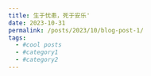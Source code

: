 ```yaml
---
title: 生于忧患，死于安乐'
date: 2023-10-31
permalink: /posts/2023/10/blog-post-1/
tags:
  - #cool posts
  - #category1
  - #category2
---
```


